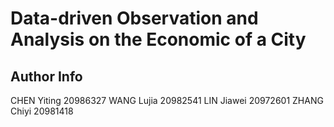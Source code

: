 # Data-driven Observation and Analysis on the Economic of a City

## Author Info

CHEN Yiting 20986327
WANG Lujia 20982541 
LIN Jiawei 20972601
ZHANG Chiyi 20981418

